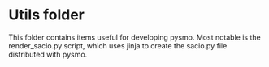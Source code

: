 # Utils folder

This folder contains items useful for developing pysmo.
Most notable is the render_sacio.py script, which uses
jinja to create the sacio.py file distributed with pysmo.